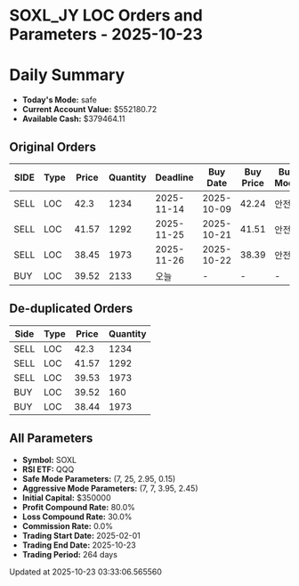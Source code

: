 # SOXL_JY LOC Orders and Parameters - 2025-10-23

# Daily Summary

- **Today's Mode:** safe
- **Current Account Value:** $552180.72
- **Available Cash:** $379464.11

## Original Orders

| SIDE | Type | Price | Quantity | Deadline | Buy Date | Buy Price | Buy Mode |
|------|------|-------|----------|----------|----------|-----------|----------|
| SELL | LOC | 42.3 | 1234 | 2025-11-14 | 2025-10-09 | 42.24 | 안전 |
| SELL | LOC | 41.57 | 1292 | 2025-11-25 | 2025-10-21 | 41.51 | 안전 |
| SELL | LOC | 38.45 | 1973 | 2025-11-26 | 2025-10-22 | 38.39 | 안전 |
| BUY | LOC | 39.52 | 2133 | 오늘 | - | - | - |

## De-duplicated Orders

| Side | Type | Price | Quantity |
|------|------|-------|----------|
| SELL | LOC | 42.3 | 1234 |
| SELL | LOC | 41.57 | 1292 |
| SELL | LOC | 39.53 | 1973 |
| BUY | LOC | 39.52 | 160 |
| BUY | LOC | 38.44 | 1973 |

## All Parameters

- **Symbol:** SOXL
- **RSI ETF:** QQQ
- **Safe Mode Parameters:** (7, 25, 2.95, 0.15)
- **Aggressive Mode Parameters:** (7, 7, 3.95, 2.45)
- **Initial Capital:** $350000
- **Profit Compound Rate:** 80.0%
- **Loss Compound Rate:** 30.0%
- **Commission Rate:** 0.0%
- **Trading Start Date:** 2025-02-01
- **Trading End Date:** 2025-10-23
- **Trading Period:** 264 days

Updated at 2025-10-23 03:33:06.565560
